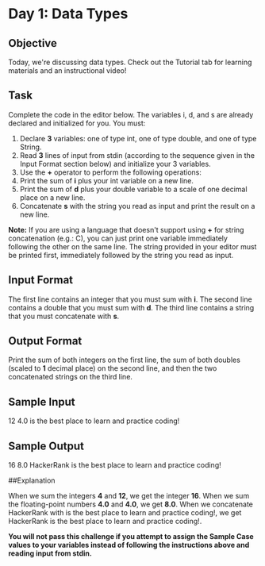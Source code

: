 # Day 1: Data Types

## Objective 
Today, we're discussing data types. Check out the Tutorial tab for learning materials and an instructional video!

## Task 
Complete the code in the editor below. The variables i, d, and s are already declared and initialized for you. You must:

1. Declare **3** variables: one of type int, one of type double, and one of type String.
2. Read **3** lines of input from stdin (according to the sequence given in the Input Format section below) and initialize your 3 variables.
3. Use the **+** operator to perform the following operations: 
  1. Print the sum of **i** plus your int variable on a new line.
  2. Print the sum of **d** plus your double variable to a scale of one decimal place on a new line.
  3. Concatenate **s** with the string you read as input and print the result on a new line.

**Note:** If you are using a language that doesn't support using **+** for string concatenation (e.g.: C), you can just print one variable immediately following the other on the same line. The string provided in your editor must be printed first, immediately followed by the string you read as input.

## Input Format

The first line contains an integer that you must sum with **i**. 
The second line contains a double that you must sum with **d**. 
The third line contains a string that you must concatenate with **s**.

## Output Format

Print the sum of both integers on the first line, the sum of both doubles (scaled to **1** decimal place) on the second line, and then the two concatenated strings on the third line.

## Sample Input

12
4.0
is the best place to learn and practice coding!

## Sample Output

16
8.0
HackerRank is the best place to learn and practice coding!

##Explanation

When we sum the integers **4** and **12**, we get the integer **16**. 
When we sum the floating-point numbers **4.0** and **4.0**, we get **8.0**. 
When we concatenate HackerRank with is the best place to learn and practice coding!, we get HackerRank is the best place to learn and practice coding!.

**You will not pass this challenge if you attempt to assign the Sample Case values to your variables instead of following the instructions above and reading input from stdin.**
